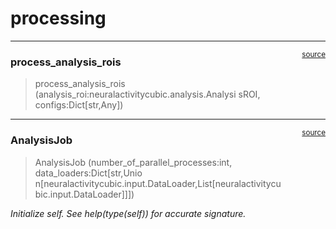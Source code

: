 # processing


<!-- WARNING: THIS FILE WAS AUTOGENERATED! DO NOT EDIT! -->

------------------------------------------------------------------------

<a
href="https://github.com/ddoll/NeuralActivityCubic/blob/main/neuralactivitycubic/processing.py#L29"
target="_blank" style="float:right; font-size:smaller">source</a>

### process_analysis_rois

>  process_analysis_rois
>                             (analysis_roi:neuralactivitycubic.analysis.Analysi
>                             sROI, configs:Dict[str,Any])

------------------------------------------------------------------------

<a
href="https://github.com/ddoll/NeuralActivityCubic/blob/main/neuralactivitycubic/processing.py#L40"
target="_blank" style="float:right; font-size:smaller">source</a>

### AnalysisJob

>  AnalysisJob (number_of_parallel_processes:int, data_loaders:Dict[str,Unio
>                   n[neuralactivitycubic.input.DataLoader,List[neuralactivitycu
>                   bic.input.DataLoader]]])

*Initialize self. See help(type(self)) for accurate signature.*
